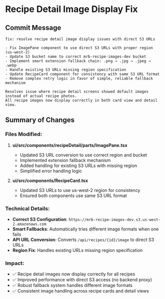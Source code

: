 # Recipe Detail Image Display Fix

## Commit Message
```
fix: resolve recipe detail image display issues with direct S3 URLs

- Fix ImagePane component to use direct S3 URLs with proper region (us-west-2)
- Update S3 bucket name to correct mrb-recipe-images-dev bucket
- Implement smart extension fallback chain: .png → .jpg → .jpeg → .webp
- Handle existing S3 URLs missing region specification
- Update RecipeCard component for consistency with same S3 URL format
- Remove complex retry logic in favor of simple, reliable fallback mechanism

Resolves issue where recipe detail screens showed default images instead of actual recipe photos.
All recipe images now display correctly in both card view and detail view.
```

## Summary of Changes

### Files Modified:
1. **ui/src/components/recipeDetail/parts/ImagePane.tsx**
   - Updated S3 URL conversion to use correct region and bucket
   - Implemented extension fallback mechanism
   - Added handling for existing S3 URLs with missing region
   - Simplified error handling logic

2. **ui/src/components/RecipeCard.tsx**
   - Updated S3 URLs to use us-west-2 region for consistency
   - Ensured both components use same S3 URL format

### Technical Details:
- **Correct S3 Configuration**: `https://mrb-recipe-images-dev.s3.us-west-2.amazonaws.com`
- **Smart Fallbacks**: Automatically tries different image formats when one fails
- **API URL Conversion**: Converts `/api/recipes/{id}/image` to direct S3 URLs
- **Region Fix**: Handles existing URLs missing region specification

### Impact:
- ✅ Recipe detail images now display correctly for all recipes
- ✅ Improved performance with direct S3 access (no backend proxy)
- ✅ Robust fallback system handles different image formats
- ✅ Consistent image handling across recipe cards and detail views